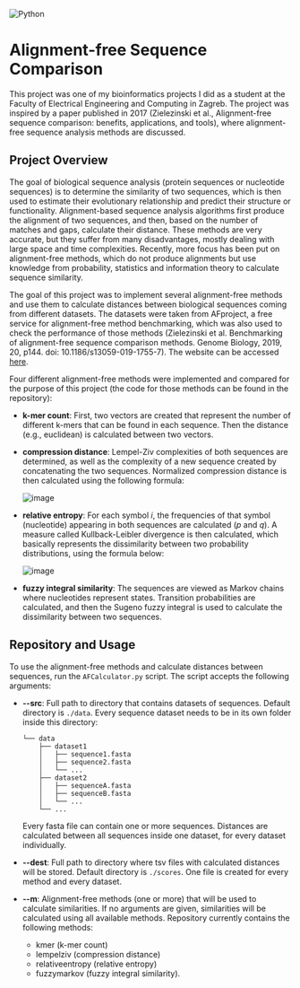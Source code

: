 ![Python](https://img.shields.io/badge/python-3670A0?style=for-the-badge&logo=python&logoColor=ffdd54)

# Alignment-free Sequence Comparison
This project was one of my bioinformatics projects I did as a student at the Faculty of Electrical Engineering and Computing in Zagreb. The project was inspired by a paper published in 2017 (Zielezinski et al., Alignment-free sequence comparison: benefits, applications, and tools), where alignment-free sequence analysis methods are discussed.

## Project Overview
The goal of biological sequence analysis (protein sequences or nucleotide sequences) is to determine the similarity of two sequences, which is then used to estimate their evolutionary relationship and predict their structure or functionality. Alignment-based sequence analysis algorithms first produce the alignment of two sequences, and then, based on the number of matches and gaps, calculate their distance. These methods are very accurate, but they suffer from many disadvantages, mostly dealing with large space and time complexities. Recently, more focus has been put on alignment-free methods, which do not produce alignments but use knowledge from probability, statistics and information theory to calculate sequence similarity.

The goal of this project was to implement several alignment-free methods and use them to calculate distances between biological sequences coming from different datasets. The datasets were taken from AFproject, a free service for alignment-free method benchmarking, which was also used to check the performance of those methods (Zielezinski et al. Benchmarking of alignment-free sequence comparison methods. Genome Biology, 2019, 20, p144. doi: 10.1186/s13059-019-1755-7). The website can be accessed [here](https://afproject.org/app/).

Four different alignment-free methods were implemented and compared for the purpose of this project (the code for those methods can be found in the repository):
* **k-mer count**: First, two vectors are created that represent the number of different k-mers that can be found in each sequence. Then the distance (e.g., euclidean) is calculated between two vectors.
* **compression distance**: Lempel-Ziv complexities of both sequences are determined, as well as the complexity of a new sequence created by concatenating the two sequences. Normalized compression distance is then calculated using the following formula:
  
  ![image](https://github.com/ivanfurac/Alignment-free-sequence-comparison/assets/73389887/55ef4178-681b-4d46-90f5-989d8d573eca)

* **relative entropy**: For each symbol *i*, the frequencies of that symbol (nucleotide) appearing in both sequences are calculated (*p* and *q*). A measure called Kullback-Leibler divergence is then calculated, which basically represents the dissimilarity between two probability distributions, using the formula below:
  
  ![image](https://github.com/ivanfurac/Alignment-free-sequence-comparison/assets/73389887/6078fe09-2aee-47d7-aa25-c4c7f0201dee)

* **fuzzy integral similarity**: The sequences are viewed as Markov chains where nucleotides represent states. Transition probabilities are calculated, and then the Sugeno fuzzy integral is used to calculate the dissimilarity between two sequences.

## Repository and Usage
To use the alignment-free methods and calculate distances between sequences, run the `AFCalculator.py` script. The script accepts the following arguments:
* **--src**: Full path to directory that contains datasets of sequences. Default directory is `./data`. Every sequence dataset needs to be in its own folder inside this directory:
  
  ```
  └── data
      ├── dataset1
      │   ├── sequence1.fasta
      │   ├── sequence2.fasta
      │   └── ...
      ├── dataset2
      │   ├── sequenceA.fasta
      │   ├── sequenceB.fasta
      │   └── ...
      └── ...
  ```
  
  Every fasta file can contain one or more sequences. Distances are calculated between all sequences inside one dataset, for every dataset individually.
* **--dest**: Full path to directory where tsv files with calculated distances will be stored. Default directory is `./scores`. One file is created for every method and every dataset.
* **--m**: Alignment-free methods (one or more) that will be used to calculate similarities. If no arguments are given, similarities will be calculated using all available methods. Repository currently contains the following methods:
  * kmer (k-mer count)
  * lempelziv (compression distance)
  * relativeentropy (relative entropy)
  * fuzzymarkov (fuzzy integral similarity).
  

